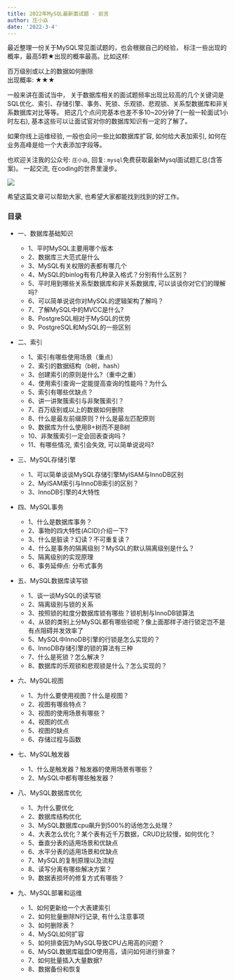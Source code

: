 ```yaml
---
title: 2022年MySQL最新面试题 - 前言
author: 庄小焱
date: '2022-3-4'
---
```



最近整理一份关于MySQL常见面试题的，也会根据自己的经验， 标注一些出现的概率，最高5颗★出现的概率最高。比如这样:

百万级别或以上的数据如何删除   
出现概率: ★★★


一般来讲在面试当中， 关于数据库相关的面试题频率出现比较高的几个关键词是SQL优化、索引、存储引擎、事务、死锁、乐观锁、悲观锁、关系型数据库和非关系数据库对比等等。 把这几个点问完基本也差不多10~20分钟了(一般一轮面试1小时左右), 基本这些可以让面试官对你的数据库知识有一定的了解了。

如果你线上运维经验, 一般也会问一些比如数据库扩容, 如何给大表加索引, 如何在业务高峰是给一个大表添加字段等。


也欢迎关注我的公众号: `庄小焱`, 回复: `mysql`免费获取最新Mysql面试题汇总(含答案)。 一起交流, 在coding的世界里漫步。

![](https://images.xiaozhuanlan.com/uploads/photo/2022/5cb0c91e-fd83-4a04-8df6-65fb602b3834.png)

希望这篇文章可以帮助大家, 也希望大家都能找到找到的好工作。



### 目录

- 一、数据库基础知识

  - 1、平时MySQL主要用哪个版本   
  - 2、数据库三大范式是什么   
  - 3、MySQL有关权限的表都有哪几个   
  - 4、MySQL的binlog有有几种录入格式？分别有什么区别？    
  - 5、平时用到哪些关系型数据库和非关系数据库, 可以谈谈你对它们的理解吗?   
  - 6、可以简单说说你对MySQL的逻辑架构了解吗？
  - 7、了解MySQL中的MVCC是什么?
  - 8、PostgreSQL相对于MySQL的优势
  - 9、PostgreSQL和MySQL的一些区别
- 二、索引
  - 1、索引有哪些使用场景（重点）   
  - 2、索引的数据结构（b树，hash）   
  - 3、创建索引的原则是什么?（重中之重）   
  - 4、使用索引查询一定能提高查询的性能吗？为什么   
  - 5、索引有哪些优缺点？
  - 6、讲一讲聚簇索引与非聚簇索引？
  - 7、百万级别或以上的数据如何删除   
  - 8、什么是最左前缀原则？什么是最左匹配原则   
  - 9、数据库为什么使用B+树而不是B树   
  - 10、非聚簇索引一定会回表查询吗？   
  - 11、有哪些情况, 索引会失效, 可以简单说说吗?
- 三、MySQL存储引擎
  - 1、可以简单谈谈MySQL存储引擎MyISAM与InnoDB区别
  - 2、MyISAM索引与InnoDB索引的区别？ 
  - 3、InnoDB引擎的4大特性   
- 四、MySQL事务
  - 1、什么是数据库事务？     
  - 2、事物的四大特性(ACID)介绍一下?    
  - 3、什么是脏读？幻读？不可重复读？      
  - 4、什么是事务的隔离级别？MySQL的默认隔离级别是什么？     
  - 5、隔离级别的实现原理   
  - 6、事务延伸点: 分布式事务
- 五、MySQL数据库读写锁
  - 1、谈一谈MySQL的读写锁
  - 2、隔离级别与锁的关系     
  - 3、按照锁的粒度分数据库锁有哪些？锁机制与InnoDB锁算法  
  - 4、从锁的类别上分MySQL都有哪些锁呢？像上面那样子进行锁定岂不是有点阻碍并发效率了  
  - 5、MySQL中InnoDB引擎的行锁是怎么实现的？  
  - 6、InnoDB存储引擎的锁的算法有三种  
  - 7、什么是死锁？怎么解决？  
  - 8、数据库的乐观锁和悲观锁是什么？怎么实现的？  
- 六、MySQL视图 
  - 1、为什么要使用视图？什么是视图？  
  - 2、视图有哪些特点？  
  - 3、视图的使用场景有哪些？  
  - 4、视图的优点  
  - 5、视图的缺点  
  - 6、存储过程与函数  
- 七、MySQL触发器
  - 1、什么是触发器？触发器的使用场景有哪些？  
  - 2、MySQL中都有哪些触发器？     
- 八、MySQL数据库优化
  - 1、为什么要优化  
  - 2、数据库结构优化  
  - 3、MySQL数据库cpu飙升到500%的话他怎么处理？  
  - 4、大表怎么优化？某个表有近千万数据，CRUD比较慢，如何优化？
  - 5、垂直分表的适用场景和优缺点  
  - 6、水平分表的适用场景和优缺点  
  - 7、MySQL的复制原理以及流程  
  - 8、读写分离有哪些解决方案？  
  - 9、数据表损坏的修复方式有哪些？  
- 九、MySQL部署和运维
  - 1、如何更新给一个大表建索引  
  - 2、如何批量删除N行记录, 有什么注意事项  
  - 3、如何删除表？
  - 4、MySQL如何扩容
  - 5、如何排查因为MySQL导致CPU占用高的问题？
  - 6、MySQL数据库磁盘IO使用高，请问如何进行排查？
  - 7、如何批量插入大量数据?
  - 8、数据备份和恢复